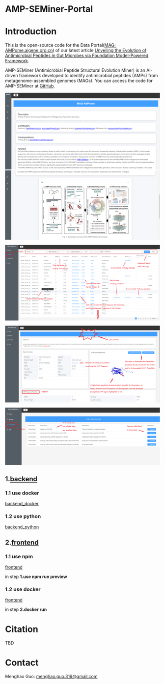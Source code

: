 # AMP-SEMiner-Portal

# Introduction

This is the open-source code for the Data Portal([MAG-AMPome.aigene.org.cn](https://mag-ampome.aigene.org.cn/#/home)) of our latest article [Unveiling the Evolution of Antimicrobial Peptides in Gut Microbes via Foundation Model-Powered Framework](https://www.biorxiv.org/content/10.1101/2025.01.13.632881v1).

AMP-SEMiner (Antimicrobial Peptide Structural Evolution Miner) is an AI-driven framework developed to identify antimicrobial peptides (AMPs) from metagenome-assembled genomes (MAGs). You can access the code for AMP-SEMiner at [GitHub](https://github.com/zjlab-BioGene/AMP-SEMiner).


![alt text](frontend/src/assets/images/home_1.png)
![alt text](frontend/src/assets/images/home_2.png)

![alt text](frontend/src/assets/images/data_1.png)

![alt text](frontend/src/assets/images/data_2.png)

![alt text](frontend/src/assets/images/data_5.png)

## 1.[backend](backend)
### 1.1 use docker
[backend_docker](backend/docker/use)

### 1.2 use python
[backend_python](backend/python/)

## 2.[frontend](frontend)

### 1.1 use npm
[frontend](frontend)

in step **1.use npm run preview**

### 1.2 use docker
[frontend](frontend)

in step **2.docker run**

# Citation
TBD

# Contact

Menghao Guo: [menghao.guo.319@gmail.com](menghao.guo.319@gmail.com)
